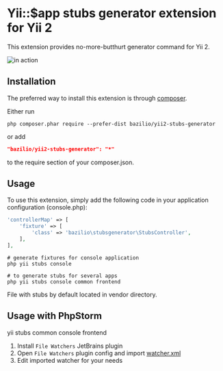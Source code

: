 Yii::$app stubs generator extension for Yii 2
=============================================

This extension provides no-more-butthurt generator command for Yii 2.

![in action](http://monosnap.com/image/vCnH1SWaXwKXLuchkutNGZXkeeoYWK.png)

Installation
------------

The preferred way to install this extension is through [composer](http://getcomposer.org/download/).

Either run

```
php composer.phar require --prefer-dist bazilio/yii2-stubs-generator
```

or add

```json
"bazilio/yii2-stubs-generator": "*"
```

to the require section of your composer.json.


Usage
-----

To use this extension, simply add the following code in your application configuration (console.php):

```php
'controllerMap' => [
    'fixture' => [
        'class' => 'bazilio\stubsgenerator\StubsController',
    ],
],
```

```
# generate fixtures for console application
php yii stubs console

# to generate stubs for several apps
php yii stubs console common frontend
```

File with stubs by default located in vendor directory.

Usage with PhpStorm
-------------------
yii stubs common console frontend 

1. Install `File Watchers` JetBrains plugin
2. Open `File Watchers` plugin config and import [watcher.xml](watcher.xml)
3. Edit imported watcher for your needs
